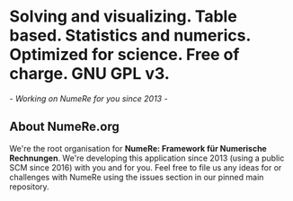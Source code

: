 # Solving and visualizing. Table based. Statistics and numerics. Optimized for science. Free of charge. GNU GPL v3.

*- Working on NumeRe for you since 2013 -*

## About NumeRe.org

We're the root organisation for **NumeRe: Framework für Numerische Rechnungen**. We're developing this application since 2013 (using a public SCM since 2016) with you and for you. Feel free to file us any ideas for or challenges with NumeRe using the issues section in our pinned main repository.




<!--

**Here are some ideas to get you started:**

🙋‍♀️ A short introduction - what is your organization all about?
🌈 Contribution guidelines - how can the community get involved?
👩‍💻 Useful resources - where can the community find your docs? Is there anything else the community should know?
🍿 Fun facts - what does your team eat for breakfast?
🧙 Remember, you can do mighty things with the power of [Markdown](https://docs.github.com/github/writing-on-github/getting-started-with-writing-and-formatting-on-github/basic-writing-and-formatting-syntax)
-->
